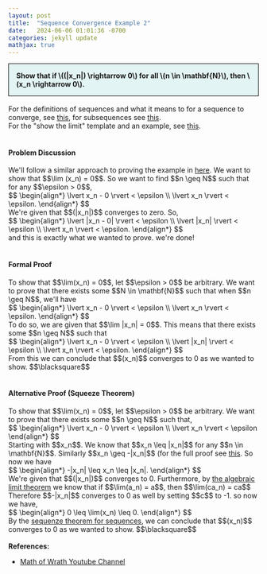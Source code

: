 ```yaml
---
layout: post
title:  "Sequence Convergence Example 2"
date:   2024-06-06 01:01:36 -0700
categories: jekyll update
mathjax: true
---
```

<div style="background-color: #E3F4F4; padding: 15px 15px 15px 15px; border:1px solid black;">
  <b>Show that if \((|x_n|) \rightarrow 0\) for all \(n \in \mathbf{N}\), then \(x_n \rightarrow 0\).</b>
</div>
<br>
For the definitions of sequences and what it means to for a sequence to converge, see <a href="https://strncat.github.io/jekyll/update/2024/05/21/analysis-seq-definitions.html">this</a>, for subsequences see <a href="https://strncat.github.io/jekyll/update/2024/02/10/analysis-seq-subsequences.html">this</a>.
<br>
For the "show the limit" template and an example, see <a href="https://strncat.github.io/jekyll/update/2024/05/12/analysis-seq-limit-template.html">this</a>.
<br>
<br>
<!------------------------------------------------------------------------------------>
<h4><b>Problem Discussion</b></h4>
We'll follow a similar approach to proving the example in <a href="https://strncat.github.io/jekyll/update/2024/06/04/analysis-seq-sqrt.html">here</a>. We want to show that $$\lim (x_n) = 0$$. So we want to find $$n \geq N$$ such that for any $$\epsilon > 0$$,
<div>
$$
\begin{align*}
\lvert x_n - 0 \rvert < \epsilon \\
\lvert x_n \rvert < \epsilon.
\end{align*}
$$
</div>
We're given that $$(|x_n|)$$ converges to zero. So,
<div>
$$
\begin{align*}
\lvert |x_n - 0| \rvert < \epsilon \\
\lvert |x_n| \rvert < \epsilon \\
\lvert x_n \rvert < \epsilon.
\end{align*}
$$
</div>
and this is exactly what we wanted to prove. we're done!
<br>
<br>
<!------------------------------------------------------------------------------------>
<h4><b>Formal Proof</b></h4>
To show that $$\lim(x_n) = 0$$, let $$\epsilon > 0$$ be arbitrary. We want to prove that there exists some $$N \in \mathbf{N}$$ such that when $$n \geq N$$, we'll have
<div>
$$
\begin{align*}
\lvert x_n - 0 \rvert < \epsilon \\
\lvert x_n \rvert < \epsilon.
\end{align*}
$$
</div>
To do so, we are given that $$\lim |x_n| = 0$$. This means that there exists some $$n \geq N$$ such that
<div>
$$
\begin{align*}
\lvert x_n - 0 \rvert < \epsilon \\
\lvert |x_n| \rvert < \epsilon \\
\lvert x_n \rvert < \epsilon.
\end{align*}
$$
</div>
From this we can conclude that $$(x_n)$$ converges to 0 as we wanted to show. $$\blacksquare$$
<br>
<br>
<!------------------------------------------------------------------------------------>
<h4><b>Alternative Proof (Squeeze Theorem)</b></h4>
To show that $$\lim(x_n) = 0$$, let $$\epsilon > 0$$ be arbitrary. We want to prove that there exists some $$n \geq N$$ such that,
<div>
$$
\begin{align*}
\lvert x_n - 0 \rvert < \epsilon \\
\lvert x_n \rvert < \epsilon
\end{align*}
$$
</div>
Starting with $$x_n$$. We know that $$x_n \leq |x_n|$$ for any $$n \in \mathbf{N}$$. Similarly $$x_n \geq -|x_n|$$ (for the full proof see <a href="https://strncat.github.io/jekyll/update/2024/05/26/analysis-absolute-value-properties.html">this</a>. So now we have
<div>
$$
\begin{align*}
-|x_n| \leq x_n \leq |x_n|.
\end{align*}
$$
</div>
We're given that $$(|x_n|)$$ converges to 0. Furthermore, by <a href="https://strncat.github.io/jekyll/update/2024/06/01/analysis-seq-algebraic-limit-theorem-iii.html"> the algebraic limit theorem</a> we know that if $$\lim(a_n) = a$$, then $$\lim(ca_n) = ca$$ Therefore $$-|x_n|$$ converges to 0 as well by setting $$c$$ to -1. so now we have,
<div>
$$
\begin{align*}
0 \leq \lim(x_n) \leq 0.
\end{align*}
$$
</div>
By the <a href="https://strncat.github.io/jekyll/update/2024/06/05/analysis-seq-squeeze-theorem.html">sequenze theorem for sequences</a>, we can conclude that $$(x_n)$$ converges to 0 as we wanted to show. $$\blacksquare$$
<br>
<br>
<!------------------------------------------------------------------------------------>
<b>References:</b>
<ul>
<li><a href="https://www.youtube.com/watch?v=AriEk3QD1z0">Math of Wrath Youtube Channel</a></li>
</ul>